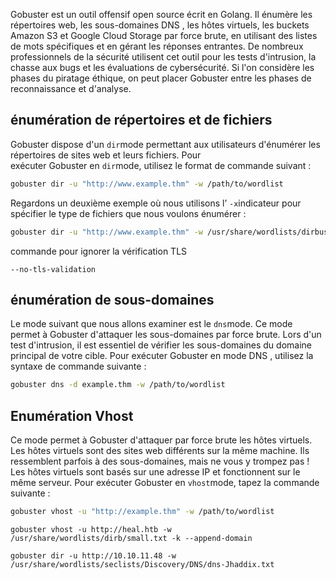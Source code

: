 Gobuster est un outil offensif open source écrit en Golang. Il énumère les répertoires web, les sous-domaines DNS , les hôtes virtuels, les buckets Amazon S3 et Google Cloud Storage par force brute, en utilisant des listes de mots spécifiques et en gérant les réponses entrantes. De nombreux professionnels de la sécurité utilisent cet outil pour les tests d'intrusion, la chasse aux bugs et les évaluations de cybersécurité. Si l'on considère les phases du piratage éthique, on peut placer Gobuster entre les phases de reconnaissance et d'analyse.

## énumération de répertoires et de fichiers
Gobuster dispose d'un `dir`mode permettant aux utilisateurs d'énumérer les répertoires de sites web et leurs fichiers.
Pour exécuter Gobuster en `dir`mode, utilisez le format de commande suivant :

```Bash
gobuster dir -u "http://www.example.thm" -w /path/to/wordlist
```

Regardons un deuxième exemple où nous utilisons l’ `-x`indicateur pour spécifier le type de fichiers que nous voulons énumérer :

```Bash
gobuster dir -u "http://www.example.thm" -w /usr/share/wordlists/dirbuster/directory-list-2.3-medium.txt -x .php,.js
```

commande pour ignorer la vérification TLS

```
--no-tls-validation
```

## énumération de sous-domaines
Le mode suivant que nous allons examiner est le `dns`mode. Ce mode permet à Gobuster d'attaquer les sous-domaines par force brute. Lors d'un test d'intrusion, il est essentiel de vérifier les sous-domaines du domaine principal de votre cible.
Pour exécuter Gobuster en mode DNS , utilisez la syntaxe de commande suivante :  

```Bash
gobuster dns -d example.thm -w /path/to/wordlist
```

## Enumération Vhost

Ce mode permet à Gobuster d'attaquer par force brute les hôtes virtuels. Les hôtes virtuels sont des sites web différents sur la même machine. Ils ressemblent parfois à des sous-domaines, mais ne vous y trompez pas ! Les hôtes virtuels sont basés sur une adresse IP et fonctionnent sur le même serveur.
Pour exécuter Gobuster en `vhost`mode, tapez la commande suivante :

```bash
gobuster vhost -u "http://example.thm" -w /path/to/wordlist
```


```
gobuster vhost -u http://heal.htb -w /usr/share/wordlists/dirb/small.txt -k --append-domain
```

```
gobuster dir -u http://10.10.11.48 -w /usr/share/wordlists/seclists/Discovery/DNS/dns-Jhaddix.txt
```
